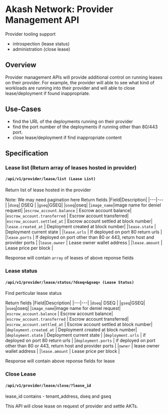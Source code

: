 # Akash Network: Provider Management API

Provider tooling support

* introspection (lease status)
* administration (close lease)

## Overview

Provider management APIs will provide additional control on running leases on their provider. For example, the provider will able to see what kind of workloads are running into their provider and will able to close lease/deployment if found inappropriate.

## Use-Cases

* find the URL of the deployments running on their provider
* find the port number of the deployments if running other than 80/443 port.
* close lease/deployment if find inappropriate content

## Specification

### Lease list (Return array of leases hosted in provider)
#### `/api/v1/provider/lease/list (Lease List)`
Return list of lease hosted in the provider

Note: We may need pagination here
Return fields
|Field|Description|
|---|---|
|`dseq`| DSEQ |
|`gseq`|GSEQ|
|`oseq`|oseq|
|`image_name`|image name for deniel request|
|`escrow_account.balance` | Escrow account balance|
|`escrow_account.transferred` | Escrow account transferred|
|`escrow_account.settled_at` | Escrow account settled at block number|
|`lease.created_at` | Deployment created at block number|
|`lease.state` | Deployment current state |
|`lease.urls` | If deployed on port 80 return urls |
|`lease.ports` | If deployed on port other than 80 or 443, return host and provider ports |
|`lease.owner` | Lease owner wallet address |
|`lease.amount` | Lease price per block |

Response will contain `array` of leases of above reponse fields


### Lease status
#### `/api/v1/provider/lease/status/?dseq=&gseq= (Lease Status)`
Find perticular lease status

Return fields
|Field|Description|
|---|---|
|`dseq`| DSEQ |
|`gseq`|GSEQ|
|`oseq`|oseq|
|`image_name`|image name for deniel request|
|`escrow_account.balance` | Escrow account balance|
|`escrow_account.transferred` | Escrow account transferred|
|`escrow_account.settled_at` | Escrow account settled at block number|
|`deployment.created_at` | Deployment created at block number|
|`deployment.state` | Deployment current state |
|`deployment.urls` | if deployed on port 80 return urls |
|`deployment.ports` | if deployed on port other than 80 or 443, return host and provider ports |
|`owner` | lease owner wallet address |
|`lease.amount` | Lease price per block |

Response will contain above reponse fields for lease

### Close Lease
#### `/api/v1/provider/lease/close/?lease_id`
lease_id contains - tenant_address, dseq and gseq

This API will close lease on request of provider and settle AKTs.
